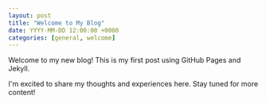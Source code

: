 ```yaml
---
layout: post
title: "Welcome to My Blog"
date: YYYY-MM-DD 12:00:00 +0000
categories: [general, welcome]
---
```


Welcome to my new blog! This is my first post using GitHub Pages and Jekyll.

I'm excited to share my thoughts and experiences here. Stay tuned for more content!
